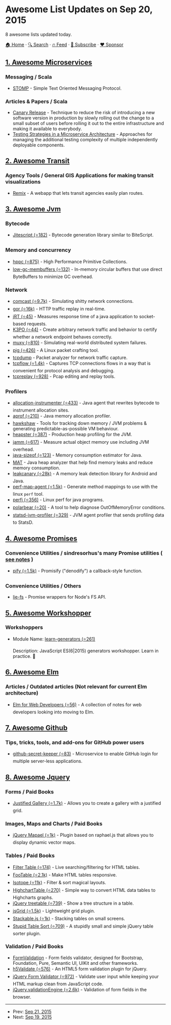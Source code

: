 # Awesome List Updates on Sep 20, 2015

8 awesome lists updated today.

[🏠 Home](/README.md) · [🔍 Search](https://www.trackawesomelist.com/search/) · [🔥 Feed](https://www.trackawesomelist.com/rss.xml) · [📮 Subscribe](https://trackawesomelist.us17.list-manage.com/subscribe?u=d2f0117aa829c83a63ec63c2f&id=36a103854c) · [❤️  Sponsor](https://github.com/sponsors/theowenyoung)



## [1. Awesome Microservices](/content/mfornos/awesome-microservices/README.md)

### Messaging / Scala

*   [STOMP](https://stomp.github.io/) - Simple Text Oriented Messaging Protocol.

### Articles & Papers / Scala

*   [Canary Release](http://martinfowler.com/bliki/CanaryRelease.html) - Technique to reduce the risk of introducing a new software version in production by slowly rolling out the change to a small subset of users before rolling it out to the entire infrastructure and making it available to everybody.
*   [Testing Strategies in a Microservice Architecture](http://martinfowler.com/articles/microservice-testing/) - Approaches for managing the additional testing complexity of multiple independently deployable components.

## [2. Awesome Transit](/content/CUTR-at-USF/awesome-transit/README.md)

### Agency Tools / General GIS Applications for making transit visualizations

*   [Remix](http://getremix.com/) - A webapp that lets transit agencies easily plan routes.

## [3. Awesome Jvm](/content/deephacks/awesome-jvm/README.md)

### Bytecode

*   [Jitescript (⭐182)](https://github.com/qmx/jitescript) - Bytecode generation library similar to BiteScript.

### Memory and concurrency

*   [hppc (⭐875)](https://github.com/carrotsearch/hppc) - High Performance Primitive Collections.
*   [low-gc-membuffers (⭐132)](https://github.com/cowtowncoder/low-gc-membuffers) - In-memory circular buffers that use direct ByteBuffers to minimize GC overhead.

### Network

*   [comcast (⭐9.7k)](https://github.com/tylertreat/comcast) - Simulating shitty network connections.
*   [gor (⭐16k)](https://github.com/buger/gor) - HTTP traffic replay in real-time.
*   [jRT (⭐45)](https://github.com/LatencyUtils/jRT) - Measures response time of a java application to socket-based requests.
*   [K3PO (⭐44)](https://github.com/k3po/k3po) - Create arbitrary network traffic and behavior to certify whether a network endpoint behaves correctly.
*   [muxy (⭐810)](https://github.com/mefellows/muxy) - Simulating real-world distributed system failures.
*   [pig (⭐426)](https://github.com/rafael-santiago/pig) - A Linux packet crafting tool.
*   [tcpdump](http://www.tcpdump.org/) - Packet analyzer for network traffic capture.
*   [tcpflow (⭐1.4k)](https://github.com/simsong/tcpflow) - Captures TCP connections flows in a way that is convenient for protocol analysis and debugging.
*   [tcpreplay (⭐928)](https://github.com/appneta/tcpreplay) - Pcap editing and replay tools.

### Profilers

*   [allocation-instrumenter (⭐433)](https://github.com/google/allocation-instrumenter) - Java agent that rewrites bytecode to instrument allocation sites.
*   [aprof (⭐210)](https://github.com/Devexperts/aprof) - Java memory allocation profiler.
*   [hawkshaw](https://github.com/jClarity/hawkshaw) - Tools for tracking down memory / JVM problems & generating predictable-as-possible VM behaviour.
*   [heapster (⭐387)](https://github.com/mariusae/heapster) - Production heap profiling for the JVM.
*   [jamm (⭐617)](https://github.com/jbellis/jamm) - Measure actual object memory use including JVM overhead.
*   [java-sizeof (⭐123)](https://github.com/dweiss/java-sizeof) - Memory consumption estimator for Java.
*   [MAT](https://eclipse.org/mat/) - Java heap analyzer that help find memory leaks and reduce memory consumption.
*   [leakcanary (⭐28k)](https://github.com/square/leakcanary) - A memory leak detection library for Android and Java.
*   [perf-map-agent (⭐1.5k)](https://github.com/jrudolph/perf-map-agent) - Generate method mappings to use with the linux `perf` tool.
*   [perfj (⭐356)](https://github.com/coderplay/perfj) - Linux perf for java programs.
*   [polarbear (⭐20)](https://github.com/Cue/polarbear) - A tool to help diagnose OutOfMemoryError conditions.
*   [statsd-jvm-profiler (⭐329)](https://github.com/etsy/statsd-jvm-profiler) - JVM agent profiler that sends profiling data to StatsD.

## [4. Awesome Promises](/content/wbinnssmith/awesome-promises/README.md)

### Convenience Utilities / sindresorhus's many Promise utilities (  [see notes](https://github.com/sindresorhus/promise-fun)  )

*   [pify (⭐1.5k)](https://github.com/sindresorhus/pify) - Promisify ("denodify") a callback-style function.

### Convenience Utilities / Others

*   [lie-fs](https://www.npmjs.com/package/lie-fs) - Promise wrappers for Node's FS API.

## [5. Awesome Workshopper](/content/therebelrobot/awesome-workshopper/README.md)

### Workshoppers

- Module Name: [learn-generators (⭐261)](https://github.com/isRuslan/learn-generators)

  Description: JavaScript ES(6\|2015) generators workshopper. Learn in practice. :metal:



## [6. Awesome Elm](/content/sporto/awesome-elm/README.md)

### Articles / Outdated articles (Not relevant for current Elm architecture)

*   [Elm for Web Developers (⭐56)](https://github.com/eeue56/elm-for-web-developers) - A collection of notes for web developers looking into moving to Elm.

## [7. Awesome Github](/content/phillipadsmith/awesome-github/README.md)

### Tips, tricks, tools, and add-ons for GitHub power users

*   [github-secret-keeper (⭐83)](https://github.com/HenrikJoreteg/github-secret-keeper) - Microservice to enable GitHub login for multiple server-less applications.

## [8. Awesome Jquery](/content/petk/awesome-jquery/README.md)

### Forms / Paid Books

*   [Justified Gallery (⭐1.7k)](https://github.com/miromannino/Justified-Gallery) - Allows you to create a gallery with a justified grid.

### Images, Maps and Charts / Paid Books

*   [jQuery Mapael (⭐1k)](https://github.com/neveldo/jQuery-Mapael) - Plugin based on raphael.js that allows you to display dynamic vector maps.

### Tables / Paid Books

*   [Filter Table (⭐174)](https://github.com/sunnywalker/jQuery.FilterTable) - Live searching/filtering for HTML tables.
*   [FooTable (⭐2.1k)](https://github.com/fooplugins/FooTable/) - Make HTML tables responsive.
*   [Isotope (⭐11k)](https://github.com/metafizzy/isotope) - Filter & sort magical layouts.
*   [HighchartTable (⭐270)](https://github.com/highchartTable/jquery-highchartTable-plugin) - Simple way to convert HTML data tables to Highcharts graphs.
*   [jQuery treetable (⭐739)](https://github.com/ludo/jquery-treetable) - Show a tree structure in a table.
*   [jsGrid (⭐1.5k)](https://github.com/tabalinas/jsgrid) - Lightweight grid plugin.
*   [Stackable.js (⭐1k)](https://github.com/johnpolacek/stacktable.js/) - Stacking tables on small screens.
*   [Stupid Table Sort (⭐709)](https://github.com/joequery/Stupid-Table-Plugin) - A stupidly small and simple jQuery table sorter plugin.

### Validation / Paid Books

*   [FormValidation](https://github.com/formvalidation/formvalidation) - Form fields validator, designed for Bootstrap, Foundation, Pure, Semantic UI, UIKit and other frameworks.
*   [h5Validate (⭐576)](https://github.com/ericelliott/h5Validate) - An HTML5 form validation plugin for jQuery.
*   [jQuery Form Validator (⭐972)](https://github.com/victorjonsson/jQuery-Form-Validator/) - Validate user input while keeping your HTML markup clean from JavaScript code.
*   [jQuery.validationEngine (⭐2.6k)](https://github.com/posabsolute/jQuery-Validation-Engine) - Validation of form fields in the browser.

---

- Prev: [Sep 21, 2015](/content/2015/09/21/README.md)
- Next: [Sep 19, 2015](/content/2015/09/19/README.md)
